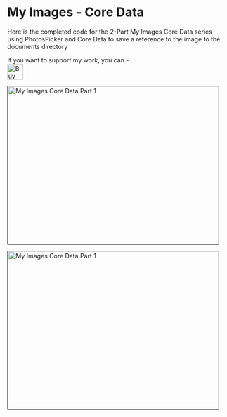 # My Images - Core Data
Here is the completed code for the 2-Part My Images Core Data series using PhotosPicker and Core Data to save a reference to the image to the documents directory

If you want to support my work, you can - </br>
<a href='https://ko-fi.com/Z8Z22WRVG' target='_blank'><img height='36' style='border:0px;height:36px;' src='https://cdn.ko-fi.com/cdn/kofi3.png?v=2' border='0' alt='Buy Me a Coffee at ko-fi.com' /></a>

<a href="http://www.youtube.com/watch?feature=player_embedded&v=/og1R6HIYU5c
" target="_blank"><img src="http://img.youtube.com/vi/og1R6HIYU5c/0.jpg" 
alt="My Images Core Data Part 1" width="480" height="360" border="1" /></a>

<a href="http://www.youtube.com/watch?feature=player_embedded&v=/O8L1h1BiO8g
" target="_blank"><img src="http://img.youtube.com/vi/O8L1h1BiO8g/0.jpg" 
alt="My Images Core Data Part 1" width="480" height="360" border="1" /></a>

